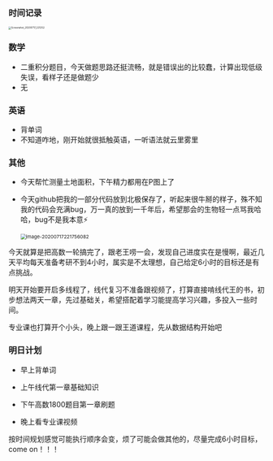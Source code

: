 ### 时间记录

<img src="https://raw.githubusercontent.com/Kong-PR/Typora-picture/master/img/Screenshot_20200717_221252.jpg" alt="Screenshot_20200717_221252" style="zoom:33%;" />

### 数学

- 二重积分题目，今天做题思路还挺流畅，就是错误出的比较蠢，计算出现低级失误，看样子还是做题少
- 无

### 英语

- 背单词
- 不知道咋地，刚开始就很抵触英语，一听语法就云里雾里

### 其他

- 今天帮忙测量土地面积，下午精力都用在P图上了

- 今天github把我的一部分代码放到北极保存了，听起来很牛掰的样子，殊不知我的代码会充满bug，万一真的放到一千年后，希望那会的生物轻一点骂我哈哈，bug不是我本意:zap:

  <img src="https://raw.githubusercontent.com/Kong-PR/Typora-picture/master/img/image-20200717221756082.png" alt="image-20200717221756082" style="zoom: 67%;" />

今天就算是把高数一轮搞完了，跟老王唠一会，发现自己进度实在是慢啊，最近几天平均每天准备考研不到4小时，属实是不太理想，自己给定6小时的目标还是有点挑战。

明天开始要开启多线程了，线代复习不准备跟视频了，打算直接啃线代王的书，初步想法两天一章，先过基础关，希望搭配着学习能提高学习兴趣，多投入一些时间。

专业课也打算开个小头，晚上跟一跟王道课程，先从数据结构开始吧

### 明日计划

- 早上背单词

- 上午线代第一章基础知识
- 下午高数1800题目第一章刷题
- 晚上看专业课视频

按时间规划感觉可能执行顺序会变，烦了可能会做其他的，尽量完成6小时目标，come on！！！

